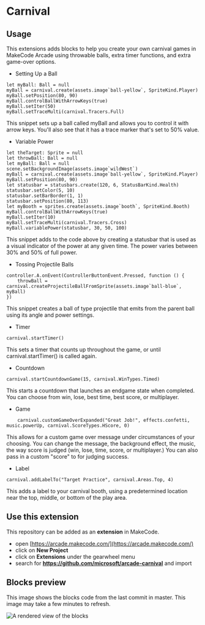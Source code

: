 # Carnival
## Usage

This extensions adds blocks to help you create your own carnival games in MakeCode Arcade using throwable balls, extra timer functions, and extra game-over options.


* Setting Up a Ball

```blocks
let myBall: Ball = null
myBall = carnival.create(assets.image`ball-yellow`, SpriteKind.Player)
myBall.setPosition(80, 90)
myBall.controlBallWithArrowKeys(true)
myBall.setIter(50)
myBall.setTraceMulti(carnival.Tracers.Full)
```

This snippet sets up a ball called myBall and allows you to control it with arrow keys. You'll also see that it has a trace marker that's set to 50% value.


* Variable Power

```blocks
let theTarget: Sprite = null
let throwBall: Ball = null
let myBall: Ball = null
scene.setBackgroundImage(assets.image`wildWest`)
myBall = carnival.create(assets.image`ball-yellow`, SpriteKind.Player)
myBall.setPosition(80, 90)
let statusbar = statusbars.create(120, 6, StatusBarKind.Health)
statusbar.setColor(5, 10)
statusbar.setBarBorder(1, 1)
statusbar.setPosition(80, 113)
let myBooth = sprites.create(assets.image`booth`, SpriteKind.Booth)
myBall.controlBallWithArrowKeys(true)
myBall.setIter(10)
myBall.setTraceMulti(carnival.Tracers.Cross)
myBall.variablePower(statusbar, 30, 50, 100)
```

This snippet adds to the code above by creating a statusbar that is used as a visual indicator of the power at any given time. The power varies between 30% and 50% of full power.



* Tossing Projectile Balls

```blocks
controller.A.onEvent(ControllerButtonEvent.Pressed, function () {
    throwBall = carnival.createProjectileBallFromSprite(assets.image`ball-blue`, myBall)
})
```

This snippet creates a ball of type projectile that emits from the parent ball using its angle and power settings.



* Timer

```blocks
carnival.startTimer()
```

This sets a timer that counts up throughout the game, or until carnival.startTimer() is called again.



* Countdown

```blocks
carnival.startCountdownGame(15, carnival.WinTypes.Timed)

```

This starts a countdown that launches an endgame state when completed. You can choose from win, lose, best time, best score, or multiplayer.



* Game

```blocks
    carnival.customGameOverExpanded("Great Job!", effects.confetti, music.powerUp, carnival.ScoreTypes.HScore, 0)
```

This allows for a custom game over message under circumstances of your choosing.  You can change the message, the background effect, the music, the way score is judged (win, lose, time, score, or multiplayer.) You can also pass in a custom "score" to for judging success.



* Label

```blocks
carnival.addLabelTo("Target Practice", carnival.Areas.Top, 4)
```

This adds a label to your carnival booth, using a predetermined location near the top, middle, or bottom of the play area.




## Use this extension

This repository can be added as an **extension** in MakeCode.

* open [https://arcade.makecode.com/](https://arcade.makecode.com/)
* click on **New Project**
* click on **Extensions** under the gearwheel menu
* search for **https://github.com/microsoft/arcade-carnival** and import



## Blocks preview

This image shows the blocks code from the last commit in master.
This image may take a few minutes to refresh.

![A rendered view of the blocks](https://github.com/microsoft/arcade-carnival/raw/master/.github/makecode/blocks.png)


